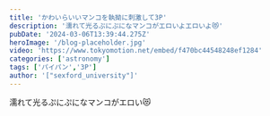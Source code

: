 ```yaml
---
title: 'かわいらいいマンコを執拗に刺激して3P'
description: '濡れて光るぷにぷになマンコがエロいよエロいよ😻'
pubDate: '2024-03-06T13:39:44.275Z'
heroImage: '/blog-placeholder.jpg'
video: 'https://www.tokyomotion.net/embed/f470bc44548248ef1284'
categories: ['astronomy']
tags: ['パイパン','3P']
author: '["sexford_university"]'
---
```


濡れて光るぷにぷになマンコがエロい😻




